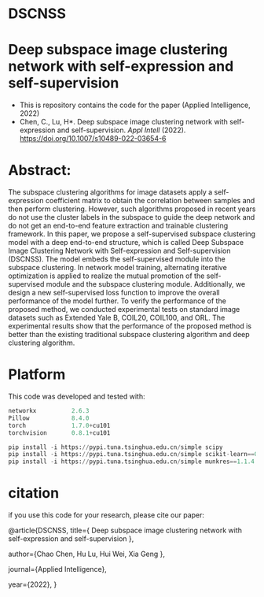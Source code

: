 

# DSCNSS





# Deep subspace image clustering network with self-expression and self-supervision

- This is repository contains the code for the paper (Applied Intelligence, 2022)
- Chen, C., Lu, H*. Deep subspace image clustering network with self-expression and self-supervision. *Appl Intell* (2022). https://doi.org/10.1007/s10489-022-03654-6



# Abstract:

The subspace clustering algorithms for image datasets apply a self-expression coefficient matrix to obtain the correlation between samples and then perform clustering. However, such algorithms proposed in recent years do not use the cluster labels in the subspace to guide the deep network and do not get an end-to-end feature extraction and trainable clustering framework. In this paper, we propose a self-supervised subspace clustering model with a deep end-to-end structure, which is called Deep Subspace Image Clustering Network with Self-expression and Self-supervision (DSCNSS). The model embeds the self-supervised module into the subspace clustering. In network model training, alternating iterative optimization is applied to realize the mutual promotion of the self-supervised module and the subspace clustering module. Additionally, we design a new self-supervised loss function to improve the overall performance of the model further. To verify the performance of the proposed method, we conducted experimental tests on standard image datasets such as Extended Yale B, COIL20, COIL100, and ORL. The experimental results show that the performance of the proposed method is better than the existing traditional subspace clustering algorithm and deep clustering algorithm.



# Platform

This code was developed and tested with:

```python
networkx          2.6.3
Pillow            8.4.0
torch             1.7.0+cu101
torchvision       0.8.1+cu101

pip install -i https://pypi.tuna.tsinghua.edu.cn/simple scipy
pip install -i https://pypi.tuna.tsinghua.edu.cn/simple scikit-learn==0.22
pip install -i https://pypi.tuna.tsinghua.edu.cn/simple munkres==1.1.4
```



# citation

if you use this code for your research, please cite our paper:

@article{DSCNSS,
title={ Deep subspace image clustering network with self-expression and self-supervision },

author={Chao Chen, Hu Lu, Hui Wei, Xia Geng },

journal={Applied Intelligence},

year={2022},
}







